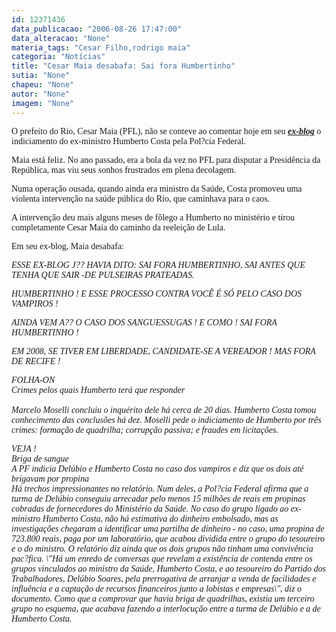 ```yaml
---
id: 12371436
data_publicacao: "2006-08-26 17:47:00"
data_alteracao: "None"
materia_tags: "Cesar Filho,rodrigo maia"
categoria: "Notícias"
title: "Cesar Maia desabafa: Sai fora Humbertinho"
sutia: "None"
chapeu: "None"
autor: "None"
imagem: "None"
---
```

<p><P><FONT face=Verdana>O prefeito do Rio, Cesar Maia (PFL), não se conteve ao comentar hoje em seu <STRONG><EM><U><A href=\"https://cesarmaia.blogspot.com/\" target=_blank>ex-blog</A></U></EM></STRONG> o indiciamento do ex-ministro Humberto Costa pela Pol?cia Federal.</FONT></P></p>
<p><P><FONT face=Verdana>Maia está feliz. No ano passado, era a bola da vez no PFL para disputar a Presidência da República, mas&nbsp;viu seus sonhos frustrados em plena decolagem.</FONT></P></p>
<p><P><FONT face=Verdana>Numa operação ousada, quando ainda era ministro da Saúde, Costa promoveu uma violenta intervenção na saúde pública do Rio, que caminhava para o caos.</FONT></P></p>
<p><P><FONT face=Verdana>A intervenção deu mais alguns meses de fôlego a Humberto no ministério e tirou completamente Cesar Maia do caminho da reeleição de Lula.</FONT></P></p>
<p><P><FONT face=Verdana>Em seu ex-blog, Maia desabafa:</FONT></P></p>
<p><P><FONT face=Verdana><EM>ESSE EX-BLOG J?? HAVIA DITO: SAI FORA HUMBERTINHO, SAI ANTES QUE TENHA QUE SAIR -DE PULSEIRAS PRATEADAS.</EM></FONT></P></p>
<p><P><FONT face=Verdana><EM>HUMBERTINHO ! E ESSE PROCESSO CONTRA VOCÊ É SÓ PELO CASO DOS VAMPIROS ! </EM></FONT></P></p>
<p><P><FONT face=Verdana><EM>AINDA VEM A?? O CASO DOS SANGUESSUGAS ! E COMO ! SAI FORA HUMBERTINHO ! </EM></FONT></P></p>
<p><P><FONT face=Verdana><EM>EM 2008, SE TIVER EM LIBERDADE, CANDIDATE-SE A VEREADOR ! MAS FORA DE RECIFE ! </EM></FONT></P></p>
<p><P><FONT face=Verdana><EM>FOLHA-ON <BR>Crimes pelos quais Humberto terá que responder<BR><BR>Marcelo Moselli concluiu o inquérito dele há cerca de 20 dias. Humberto Costa tomou conhecimento das conclusões há dez. Moselli pede o indiciamento de Humberto por três crimes: formação de quadrilha; corrupção passiva; e fraudes em licitações. </EM></FONT></P></p>
<p><P><FONT face=Verdana><EM>VEJA ! <BR>Briga de sangue <BR>A PF indicia Delúbio e Humberto Costa no caso dos vampiros e diz que os dois até brigavam por propina <BR>Há trechos impressionantes no relatório. Num deles, a Pol?cia Federal afirma que a turma de Delúbio conseguiu arrecadar pelo menos 15 milhões de reais em propinas cobradas de fornecedores do Ministério da Saúde. No caso do grupo ligado ao ex-ministro Humberto Costa, não há estimativa do dinheiro embolsado, mas as investigações chegaram a identificar uma partilha de dinheiro - no caso, uma propina de 723.800 reais, paga por um laboratório, que acabou dividida entre o grupo do tesoureiro e o do ministro. O relatório diz ainda que os dois grupos não tinham uma convivência pac?fica. \"Há um enredo de conversas que revelam a existência de contenda entre os grupos vinculados ao ministro da Saúde, Humberto Costa, e ao tesoureiro do Partido dos Trabalhadores, Delúbio Soares, pela prerrogativa de arranjar a venda de facilidades e influência e a captação de recursos financeiros junto a lobistas e empresas\", diz o documento. Como que a comprovar que havia briga de quadrilhas, existia um terceiro grupo no esquema, que acabava fazendo a interlocução entre a turma de Delúbio e a de Humberto Costa.</EM></FONT></P> </p>
